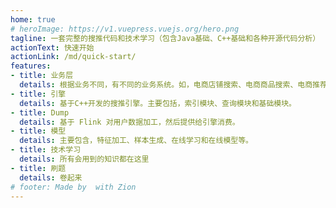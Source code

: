 ```yaml
---
home: true
# heroImage: https://v1.vuepress.vuejs.org/hero.png
tagline: 一套完整的搜推代码和技术学习（包含Java基础、C++基础和各种开源代码分析）
actionText: 快速开始
actionLink: /md/quick-start/
features:
- title: 业务层
  details: 根据业务不同，有不同的业务系统。如，电商店铺搜索、电商商品搜索、电商推荐等。通过一套图执行框架进行业务组装。
- title: 引擎
  details: 基于C++开发的搜推引擎。主要包括，索引模块、查询模块和基础模块。
- title: Dump
  details: 基于 Flink 对用户数据加工，然后提供给引擎消费。
- title: 模型
  details: 主要包含，特征加工、样本生成、在线学习和在线模型等。
- title: 技术学习
  details: 所有会用到的知识都在这里
- title: 刷题
  details: 卷起来
# footer: Made by  with Zion
---
```

